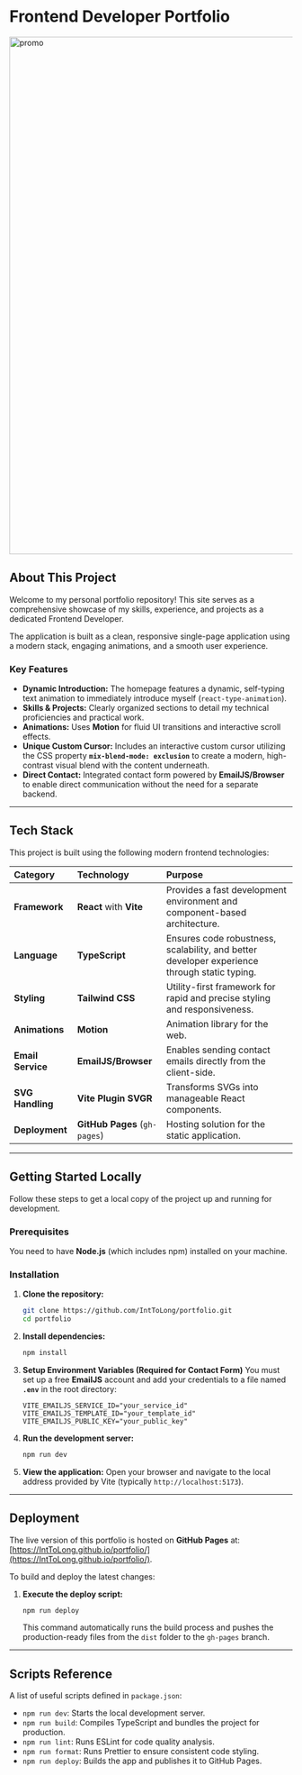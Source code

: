 # Frontend Developer Portfolio 

<img width="1920" height="919" alt="promo" src="https://github.com/user-attachments/assets/3c6723e8-0a50-4948-bbfc-7c7993ce965f" />

## About This Project

Welcome to my personal portfolio repository! This site serves as a comprehensive showcase of my skills, experience, and projects as a dedicated Frontend Developer.

The application is built as a clean, responsive single-page application using a modern stack, engaging animations, and a smooth user experience.

### Key Features

* **Dynamic Introduction:** The homepage features a dynamic, self-typing text animation to immediately introduce myself (`react-type-animation`).
* **Skills & Projects:** Clearly organized sections to detail my technical proficiencies and practical work.
* **Animations:** Uses **Motion** for fluid UI transitions and interactive scroll effects.
* **Unique Custom Cursor:** Includes an interactive custom cursor utilizing the CSS property **`mix-blend-mode: exclusion`** to create a modern, high-contrast visual blend with the content underneath.
* **Direct Contact:** Integrated contact form powered by **EmailJS/Browser** to enable direct communication without the need for a separate backend.

---

## Tech Stack

This project is built using the following modern frontend technologies:

| Category | Technology | Purpose |
| :--- | :--- | :--- |
| **Framework** | **React** with **Vite** | Provides a fast development environment and component-based architecture. |
| **Language** | **TypeScript** | Ensures code robustness, scalability, and better developer experience through static typing. |
| **Styling** | **Tailwind CSS** | Utility-first framework for rapid and precise styling and responsiveness. |
| **Animations** | **Motion** | Animation library for the web. |
| **Email Service** | **EmailJS/Browser** | Enables sending contact emails directly from the client-side. |
| **SVG Handling** | **Vite Plugin SVGR** | Transforms SVGs into manageable React components. |
| **Deployment** | **GitHub Pages** (`gh-pages`) | Hosting solution for the static application. |

---

## Getting Started Locally

Follow these steps to get a local copy of the project up and running for development.

### Prerequisites

You need to have **Node.js** (which includes npm) installed on your machine.

### Installation

1.  **Clone the repository:**
    ```bash
    git clone https://github.com/IntToLong/portfolio.git
    cd portfolio
    ```

2.  **Install dependencies:**
    ```bash
    npm install
    ```

3.  **Setup Environment Variables (Required for Contact Form)**
    You must set up a free **EmailJS** account and add your credentials to a file named **`.env`** in the root directory:
    ```env
    VITE_EMAILJS_SERVICE_ID="your_service_id"
    VITE_EMAILJS_TEMPLATE_ID="your_template_id"
    VITE_EMAILJS_PUBLIC_KEY="your_public_key"
    ```

4.  **Run the development server:**
    ```bash
    npm run dev
    ```

5.  **View the application:**
    Open your browser and navigate to the local address provided by Vite (typically `http://localhost:5173`).

---

## Deployment

The live version of this portfolio is hosted on **GitHub Pages** at: [https://IntToLong.github.io/portfolio/](https://IntToLong.github.io/portfolio/).

To build and deploy the latest changes:

1.  **Execute the deploy script:**
    ```bash
    npm run deploy
    ```
    This command automatically runs the build process and pushes the production-ready files from the `dist` folder to the `gh-pages` branch.

---

## Scripts Reference

A list of useful scripts defined in `package.json`:

* `npm run dev`: Starts the local development server.
* `npm run build`: Compiles TypeScript and bundles the project for production.
* `npm run lint`: Runs ESLint for code quality analysis.
* `npm run format`: Runs Prettier to ensure consistent code styling.
* `npm run deploy`: Builds the app and publishes it to GitHub Pages.
